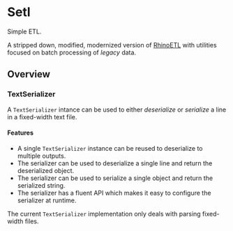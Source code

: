 # Setl
Simple ETL.

A stripped down, modified, modernized version of 
[RhinoETL](https://github.com/ayende/rhino-etl) with utilities focused on batch processing of
*legacy* data.

## Overview





### TextSerializer
A `TextSerializer` intance can be used to either *deserialize* or *serialize* 
a line in a fixed-width text file.

#### Features
* A single `TextSerializer` instance can be reused to deserialize to multiple outputs.
* The serializer can be used to deserialize a single line and return the 
  deserialized object.
* The serializer can be used to serialize a single object and return the 
  serialized string.
* The serializer has a fluent API which makes it easy to configure the 
  serializer at runtime.

The current `TextSerializer` implementation only deals with parsing fixed-width 
files.
